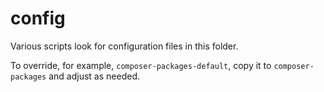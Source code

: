 # config

Various scripts look for configuration files in this folder.

To override, for example, `composer-packages-default`, copy it to `composer-packages` and adjust as needed.

